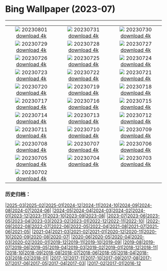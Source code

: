 # Bing Wallpaper (2023-07)
**************
| | | |
| :----: | :----: | :----: |
| ![](https://www.bing.com/th?id=OHR.RockHouse_EN-CA8158146840_1920x1080.jpg) 20230801 [download 4k](https://www.bing.com/th?id=OHR.RockHouse_EN-CA8158146840_UHD.jpg) | ![](https://www.bing.com/th?id=OHR.PalouseHills_EN-CA7890546720_1920x1080.jpg) 20230731 [download 4k](https://www.bing.com/th?id=OHR.PalouseHills_EN-CA7890546720_UHD.jpg) | ![](https://www.bing.com/th?id=OHR.TigerIndia_EN-CA7357427404_1920x1080.jpg) 20230730 [download 4k](https://www.bing.com/th?id=OHR.TigerIndia_EN-CA7357427404_UHD.jpg) |
| ![](https://www.bing.com/th?id=OHR.SanBlasIslands_EN-CA7027911933_1920x1080.jpg) 20230729 [download 4k](https://www.bing.com/th?id=OHR.SanBlasIslands_EN-CA7027911933_UHD.jpg) | ![](https://www.bing.com/th?id=OHR.ParisLouvre_EN-CA0475726527_1920x1080.jpg) 20230728 [download 4k](https://www.bing.com/th?id=OHR.ParisLouvre_EN-CA0475726527_UHD.jpg) | ![](https://www.bing.com/th?id=OHR.MangrovePark_EN-CA8930885606_1920x1080.jpg) 20230727 [download 4k](https://www.bing.com/th?id=OHR.MangrovePark_EN-CA8930885606_UHD.jpg) |
| ![](https://www.bing.com/th?id=OHR.LasLagunas_EN-CA3169197805_1920x1080.jpg) 20230726 [download 4k](https://www.bing.com/th?id=OHR.LasLagunas_EN-CA3169197805_UHD.jpg) | ![](https://www.bing.com/th?id=OHR.ZebraCousins_EN-CA7365011732_1920x1080.jpg) 20230725 [download 4k](https://www.bing.com/th?id=OHR.ZebraCousins_EN-CA7365011732_UHD.jpg) | ![](https://www.bing.com/th?id=OHR.CalgaryCentralLibrary_EN-CA0835286541_1920x1080.jpg) 20230724 [download 4k](https://www.bing.com/th?id=OHR.CalgaryCentralLibrary_EN-CA0835286541_UHD.jpg) |
| ![](https://www.bing.com/th?id=OHR.HammockDay_EN-CA5490091485_1920x1080.jpg) 20230723 [download 4k](https://www.bing.com/th?id=OHR.HammockDay_EN-CA5490091485_UHD.jpg) | ![](https://www.bing.com/th?id=OHR.BridgeNorway_EN-CA4942449950_1920x1080.jpg) 20230722 [download 4k](https://www.bing.com/th?id=OHR.BridgeNorway_EN-CA4942449950_UHD.jpg) | ![](https://www.bing.com/th?id=OHR.MoonDayArtemis_EN-CA4419984054_1920x1080.jpg) 20230721 [download 4k](https://www.bing.com/th?id=OHR.MoonDayArtemis_EN-CA4419984054_UHD.jpg) |
| ![](https://www.bing.com/th?id=OHR.CrescentLake_EN-CA3538494333_1920x1080.jpg) 20230720 [download 4k](https://www.bing.com/th?id=OHR.CrescentLake_EN-CA3538494333_UHD.jpg) | ![](https://www.bing.com/th?id=OHR.BucerosBicornis_EN-CA2263111150_1920x1080.jpg) 20230719 [download 4k](https://www.bing.com/th?id=OHR.BucerosBicornis_EN-CA2263111150_UHD.jpg) | ![](https://www.bing.com/th?id=OHR.CavanCastle_EN-CA1658462217_1920x1080.jpg) 20230718 [download 4k](https://www.bing.com/th?id=OHR.CavanCastle_EN-CA1658462217_UHD.jpg) |
| ![](https://www.bing.com/th?id=OHR.BearHoleBrook_EN-CA1219261107_1920x1080.jpg) 20230717 [download 4k](https://www.bing.com/th?id=OHR.BearHoleBrook_EN-CA1219261107_UHD.jpg) | ![](https://www.bing.com/th?id=OHR.CastelmazzanoSunrise_EN-CA0793950013_1920x1080.jpg) 20230716 [download 4k](https://www.bing.com/th?id=OHR.CastelmazzanoSunrise_EN-CA0793950013_UHD.jpg) | ![](https://www.bing.com/th?id=OHR.BlacktipSharks_EN-CA0142331117_1920x1080.jpg) 20230715 [download 4k](https://www.bing.com/th?id=OHR.BlacktipSharks_EN-CA0142331117_UHD.jpg) |
| ![](https://www.bing.com/th?id=OHR.ZhangyeGeopark_EN-CA4785678107_1920x1080.jpg) 20230714 [download 4k](https://www.bing.com/th?id=OHR.ZhangyeGeopark_EN-CA4785678107_UHD.jpg) | ![](https://www.bing.com/th?id=OHR.NakupendaBeach_EN-CA4586255902_1920x1080.jpg) 20230713 [download 4k](https://www.bing.com/th?id=OHR.NakupendaBeach_EN-CA4586255902_UHD.jpg) | ![](https://www.bing.com/th?id=OHR.WorldPopDay_EN-CA4318627098_1920x1080.jpg) 20230712 [download 4k](https://www.bing.com/th?id=OHR.WorldPopDay_EN-CA4318627098_UHD.jpg) |
| ![](https://www.bing.com/th?id=OHR.SomersetLavender_EN-CA8462640493_1920x1080.jpg) 20230711 [download 4k](https://www.bing.com/th?id=OHR.SomersetLavender_EN-CA8462640493_UHD.jpg) | ![](https://www.bing.com/th?id=OHR.MoselleRiver_EN-CA3634723915_1920x1080.jpg) 20230710 [download 4k](https://www.bing.com/th?id=OHR.MoselleRiver_EN-CA3634723915_UHD.jpg) | ![](https://www.bing.com/th?id=OHR.CooperChapel_EN-CA3334907067_1920x1080.jpg) 20230709 [download 4k](https://www.bing.com/th?id=OHR.CooperChapel_EN-CA3334907067_UHD.jpg) |
| ![](https://www.bing.com/th?id=OHR.CocoaPods_EN-CA3111158320_1920x1080.jpg) 20230708 [download 4k](https://www.bing.com/th?id=OHR.CocoaPods_EN-CA3111158320_UHD.jpg) | ![](https://www.bing.com/th?id=OHR.KissingPenguins_EN-CA8280296959_1920x1080.jpg) 20230707 [download 4k](https://www.bing.com/th?id=OHR.KissingPenguins_EN-CA8280296959_UHD.jpg) | ![](https://www.bing.com/th?id=OHR.CorfuBeach_EN-CA2461534205_1920x1080.jpg) 20230706 [download 4k](https://www.bing.com/th?id=OHR.CorfuBeach_EN-CA2461534205_UHD.jpg) |
| ![](https://www.bing.com/th?id=OHR.GrasslandsNationalParkSaskachewan_EN-CA2185760650_1920x1080.jpg) 20230705 [download 4k](https://www.bing.com/th?id=OHR.GrasslandsNationalParkSaskachewan_EN-CA2185760650_UHD.jpg) | ![](https://www.bing.com/th?id=OHR.CoyoteBanff_EN-CA7644442660_1920x1080.jpg) 20230704 [download 4k](https://www.bing.com/th?id=OHR.CoyoteBanff_EN-CA7644442660_UHD.jpg) | ![](https://www.bing.com/th?id=OHR.HalfwayBoats_EN-CA7959103505_1920x1080.jpg) 20230703 [download 4k](https://www.bing.com/th?id=OHR.HalfwayBoats_EN-CA7959103505_UHD.jpg) |
| ![](https://www.bing.com/th?id=OHR.CanadaDay_EN-CA1530076015_1920x1080.jpg) 20230702 [download 4k](https://www.bing.com/th?id=OHR.CanadaDay_EN-CA1530076015_UHD.jpg) |  |  |

### 历史归档：

|[2025-03](2025-03/2025-03.md)|[2025-02](2025-02/2025-02.md)|[2025-01](2025-01/2025-01.md)|[2024-12](2024-12/2024-12.md)|[2024-11](2024-11/2024-11.md)|[2024-10](2024-10/2024-10.md)|[2024-09](2024-09/2024-09.md)|[2024-08](2024-08/2024-08.md)|[2024-07](2024-07/2024-07.md)|[2024-06](2024-06/2024-06.md)|
|[2024-05](2024-05/2024-05.md)|[2024-04](2024-04/2024-04.md)|[2024-03](2024-03/2024-03.md)|[2024-02](2024-02/2024-02.md)|[2024-01](2024-01/2024-01.md)|[2023-12](2023-12/2023-12.md)|[2023-11](2023-11/2023-11.md)|[2023-10](2023-10/2023-10.md)|[2023-09](2023-09/2023-09.md)|[2023-08](2023-08/2023-08.md)|
|[2023-07](2023-07/2023-07.md)|[2023-06](2023-06/2023-06.md)|[2023-05](2023-05/2023-05.md)|[2023-04](2023-04/2023-04.md)|[2023-03](2023-03/2023-03.md)|[2023-02](2023-02/2023-02.md)|[2023-01](2023-01/2023-01.md)|[2022-12](2022-12/2022-12.md)|[2022-11](2022-11/2022-11.md)|[2022-10](2022-10/2022-10.md)|
|[2022-09](2022-09/2022-09.md)|[2022-08](2022-08/2022-08.md)|[2022-07](2022-07/2022-07.md)|[2022-06](2022-06/2022-06.md)|[2022-05](2022-05/2022-05.md)|[2022-04](2022-04/2022-04.md)|[2021-08](2021-08/2021-08.md)|[2021-07](2021-07/2021-07.md)|[2021-06](2021-06/2021-06.md)|[2021-05](2021-05/2021-05.md)|
|[2021-04](2021-04/2021-04.md)|[2021-03](2021-03/2021-03.md)|[2021-02](2021-02/2021-02.md)|[2021-01](2021-01/2021-01.md)|[2020-12](2020-12/2020-12.md)|[2020-11](2020-11/2020-11.md)|[2020-10](2020-10/2020-10.md)|[2020-09](2020-09/2020-09.md)|[2020-08](2020-08/2020-08.md)|[2020-07](2020-07/2020-07.md)|
|[2020-06](2020-06/2020-06.md)|[2020-05](2020-05/2020-05.md)|[2020-04](2020-04/2020-04.md)|[2020-03](2020-03/2020-03.md)|[2020-02](2020-02/2020-02.md)|[2020-01](2020-01/2020-01.md)|[2019-12](2019-12/2019-12.md)|[2019-11](2019-11/2019-11.md)|[2019-10](2019-10/2019-10.md)|[2019-09](2019-09/2019-09.md)|
|[2019-08](2019-08/2019-08.md)|[2019-07](2019-07/2019-07.md)|[2019-06](2019-06/2019-06.md)|[2019-05](2019-05/2019-05.md)|[2019-04](2019-04/2019-04.md)|[2019-03](2019-03/2019-03.md)|[2019-02](2019-02/2019-02.md)|[2019-01](2019-01/2019-01.md)|[2018-12](2018-12/2018-12.md)|[2018-11](2018-11/2018-11.md)|
|[2018-10](2018-10/2018-10.md)|[2018-09](2018-09/2018-09.md)|[2018-08](2018-08/2018-08.md)|[2018-07](2018-07/2018-07.md)|[2018-06](2018-06/2018-06.md)|[2018-05](2018-05/2018-05.md)|[2018-04](2018-04/2018-04.md)|[2018-03](2018-03/2018-03.md)|[2018-02](2018-02/2018-02.md)|[2018-01](2018-01/2018-01.md)|
|[2017-12](2017-12/2017-12.md)|[2017-11](2017-11/2017-11.md)|[2017-10](2017-10/2017-10.md)|[2017-09](2017-09/2017-09.md)|[2017-08](2017-08/2017-08.md)|[2017-07](2017-07/2017-07.md)|[2017-06](2017-06/2017-06.md)|[2017-05](2017-05/2017-05.md)|[2017-04](2017-04/2017-04.md)|[2017-03](2017-03/2017-03.md)|
|[2017-02](2017-02/2017-02.md)|[2017-01](2017-01/2017-01.md)|[2016-12](2016-12/2016-12.md)